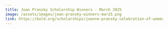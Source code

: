 ```yaml
---
title: Joan Pransky Scholarship Winners - March 2025
image: /assets/images/joan-pransky-winners-mar25.png
link: https://bold.org/scholarships/joanne-pransky-celebration-of-women-in-robotics/#winners
---
```

